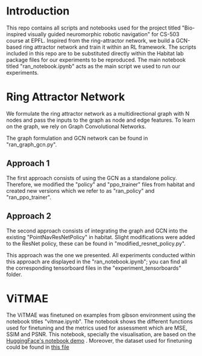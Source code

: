 # Introduction 

This repo contains all scripts and notebooks used for the project titled "Bio-inspired visually guided neuromorphic robotic navigation" for CS-503 course at EPFL. Inspired from the ring-attractor network, we build a GCN-based ring attractor network and train it within an RL framework. The scripts included in this repo are to be substituted directly within the Habitat lab package files for our experiments to be reproduced. The main notebook titled "ran_notebook.ipynb" acts as the main script we used to run our experiments. 

# Ring Attractor Network
We formulate the ring attractor network as a multidirectional graph with N nodes and pass the inputs to the graph as node and edge features. To learn on the graph, we rely on Graph Convolutional Networks.

The graph formulation and GCN network can be found in "ran_graph_gcn.py".

## Approach 1
The first approach consists of using the GCN as a standalone policy. Therefore, we modified the "policy" and "ppo_trainer" files from habitat and created new versions which we refer to as "ran_policy" and "ran_ppo_trainer".

## Approach 2
The second approach consists of integrating the graph and GCN into the existing "PointNavResNetPolicy" in habitat. Slight modifications were added to the ResNet policy, these can be found in "modified_resnet_policy.py".

This approach was the one we presented. All experiments conducted within this approach are displayed in the "ran_notebook.ipynb"; you can find all the corresponding tensorboard files in the "experiment_tensorboards" folder.
# ViTMAE
The ViTMAE was finetuned on examples from gibson environment using the notebook titles "vitmae.ipynb". The notebook shows the different functions used for finetuning and the metrics used for assessment which are MSE, SSIM and PSNR. This notebook, specially the visualisation, are based on the [HuggingFace's notebook demo](https://github.com/NielsRogge/Transformers-Tutorials/blob/master/ViTMAE/ViT_MAE_visualization_demo.ipynb) . Moreover, the dataset used for finetuning could be found in [this file](https://drive.google.com/drive/folders/1hetIgzuA4mhH08Udn2vef0Lt48NdAve7?usp=sharing)
